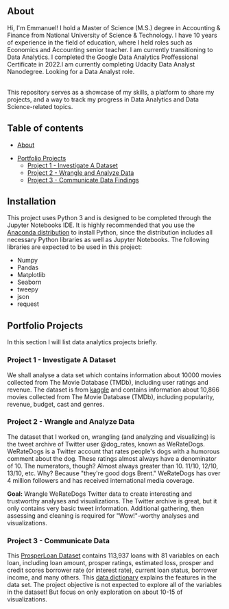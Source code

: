 ## About <a name="about"></a> 

Hi, I'm Emmanuel! I hold a Master of Science (M.S.) degree in Accounting & Finance from National University of Science & Technology. I have 10 years of experience in the field of education, where I held roles such as  Economics and Accounting senior teacher. I am currently transitioning to Data Analytics.  l completed the Google Data Analytics Proffessional Certificate in 2022.l am currently completing Udacity Data Analyst Nanodegree. Looking for a Data Analyst role.

<br>
This repository serves as a showcase of my skills, a platform to share my projects, and a way to track my progress in Data Analytics and Data Science-related topics.  
<br>

## Table of contents
* [About](#about)
- [Portfolio Projects](#portfolio-projects)
	 + [Project 1 - Investigate A Dataset](#investigate)
 	+ [Project 2 - Wrangle and Analyze Data](#wrangle)
 	+ [Project 3 - Communicate Data Findings](#visualization)
 
## Installation <a name="installation"></a>
This project uses Python 3 and is designed to be completed through the Jupyter Notebooks IDE. It is highly recommended that you use the [Anaconda distribution](https://www.anaconda.com/distribution/) to install Python, since the distribution includes all necessary Python libraries as well as Jupyter Notebooks. The following libraries are expected to be used in this project:

- Numpy
- Pandas
- Matplotlib
- Seaborn
- tweepy
- json
- request


## Portfolio Projects
In this section I will list data analytics projects briefly.

### Project 1 - Investigate A Dataset <a name="investigate"></a> 

We shall analyse a data set which contains information about 10000 movies collected from The Movie Database (TMDb), including user ratings and revenue.
The dataset is from [kaggle](https://www.kaggle.com/tmdb/tmdb-movie-metadata) and contains information about 10,866 movies collected from The Movie Database (TMDb), including popularity, revenue, budget, cast and genres. 

### Project 2 - Wrangle and Analyze Data <a name="wrangle"></a> 

The dataset that I worked on, wrangling (and analyzing and visualizing) is the tweet archive of Twitter user @dog_rates, known as WeRateDogs. 
WeRateDogs is a Twitter account that rates people's dogs with a humorous comment about the dog. These ratings almost always have a denominator of 10. 
The numerators, though? Almost always greater than 10. 11/10, 12/10, 13/10, etc. Why? Because "they're good dogs Brent." WeRateDogs has over 4 million followers and has received international media coverage.

**Goal:** Wrangle WeRateDogs Twitter data to create interesting and trustworthy analyses and visualizations. 
The Twitter archive is great, but it only contains very basic tweet information. Additional gathering, then assessing and cleaning is required for "Wow!"-worthy analyses and visualizations.

### Project 3 - Communicate Data  <a name="visualization"></a> 

This [ProsperLoan Dataset](https://www.google.com/url?q=https://s3.amazonaws.com/udacity-hosted-downloads/ud651/prosperLoanData.csv&sa=D&ust=1547699802003000)
contains 113,937 loans with 81 variables on each loan, including loan amount, prosper ratings, estimated loss, prosper and credit scores
borrower rate (or interest rate), current loan status, borrower income, and many others.
This [data dictionary](https://docs.google.com/spreadsheets/d/1gDyi_L4UvIrLTEC6Wri5nbaMmkGmLQBk-Yx3z0XDEtI/edit?usp=sharing) explains the 
features in the data set.
The project objective is not expected to explore all of the variables in the dataset! But focus on only exploration on about 10-15 of visualizations.
